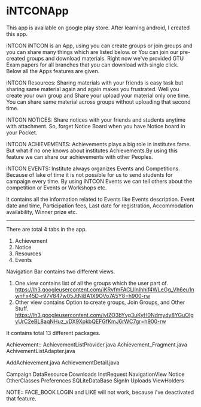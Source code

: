 # iNTCONApp


This app is available on google play store. After learning android, I created this app.

iNTCON 
iNTCON is an App, using you can create groups or join groups and you can share many things which are listed below. or You can join our pre-created groups and download materials. Right now we've provided GTU Exam papers for all branches that you can download with single click. Below all the Apps features are given.

iNTCON Resources:
Sharing materials with your friends is easy task but sharing same material again and again makes you frustrated. Well you create your own group and Share your upload your material only one time. You can share same material across groups without uploading that second time.

iNTCON NOTICES:
Share notices with your friends and students anytime with attachment. So, forget Notice Board when you have Notice board in your Pocket.


iNTCON ACHIEVEMENTS:
Achievements plays a big role in institutes fame. But what if no one knows about institutes Achievements.By using this feature we can share our achievements with other Peoples.


iNTCON EVENTS:
Institute always organizes Events and Competitions. Because of lake of time it is not possible for us to send students for campaign every time. By using iNTCON Events we can tell others about the competition or Events or Workshops etc. 

It contains all the information related to Events like Events description. Event date and time, Participation fees, Last date for registration, Accommodation availability, Winner prize etc.


--------------------------------------------------------------------------------------------------------------------------------------

There are total 4 tabs in the app.
1. Achievement
2. Notice
3. Resources
4. Events

Navigation Bar contains two different views. 

1. One view contains list of all the groups which the  user part of.
https://lh3.googleusercontent.com/iKRvfmFACLllnIhhif4WLeGg_Vh6eu1nwnFx45D-r97V847w05JtNiBA1X9OVo7A5Y8=h900-rw
2. Other view contains Option to create groups, Join Groups, and Other Stuff.
https://lh3.googleusercontent.com/ivIZO3bYvg3uKyH0Ndmydy8YGuOIgyUrC2eBL8aqNHuz_vDX9XpkbQEFGfKmJ6rWC7gr=h900-rw

It contains total 13 different packages.

Achievement::
AchievementListProvider.java
Achievement_Fragment.java
AchivementListAdapter.java

AddAchievement.java
AchievementDetail.java



Campaign
DataResource
Downloads
InstRequest
NavigationView
Notice
OtherClasses
Preferences
SQLiteDataBase
SignIn
Uploads
ViewHolders


NOTE:: FACE_BOOK LOGIN and LIKE will not work, because i've deactivated that feature.



